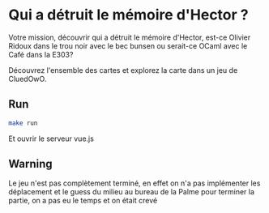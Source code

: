 # Qui a détruit le mémoire d'Hector ?
Votre mission, découvrir qui a détruit le mémoire d'Hector, est-ce Olivier Ridoux dans le trou noir avec le bec bunsen ou serait-ce OCaml avec le Café dans la E303?

Découvrez l'ensemble des cartes et explorez la carte dans un jeu de CluedOwO.

## Run
```bash
make run
```

Et ouvrir le serveur vue.js

## Warning

Le jeu n'est pas complètement terminé, en effet on n'a pas implémenter les déplacement et le guess du milieu au bureau de la Palme pour terminer la partie, on a pas eu le temps et on était crevé
